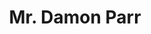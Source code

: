 ---
title: "Mr. Damon Parr"
draft: false
description : "Mr. Parr is the Lead Systems Engineer at Intelligent Cyber Automations (ICA). He has extensive experience in deploying ICA automations in private data center (server farms), cloud infrastructure or hybrid infrastructure. He has led several highly successful audits and brings those experiences and development skills to the advancing technologies here at ICA. Damon’s early accomplishments as a secondary educator also brings a unique set of skills and perspectives that bridges our technology with the people it touches."
image: "images/Damon-Parr-img.jpg"
course: "Senior Systems Administrator and Architect"
category: "corporate"
designation: "Lead Systems Engineer"
id: "member4"
order: 4
type: "team"
---